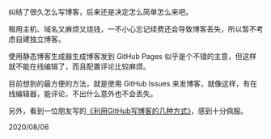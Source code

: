 纠结了很久怎么写博客，后来还是决定怎么简单怎么来吧。

租用主机、域名又麻烦又烧钱，一不小心忘记续费还会导致博客丢失，所以暂不考虑自建独立博客。

使用静态博客生成器生成博客发到 GitHub Pages 似乎是个不错的主意，但这样就不能在线编辑了，而且配置评论比较麻烦。

目前想到的最方便的方法，就是使用 GitHub Issues 来发博客，就像这样，有在线编辑器，能评论，不出什么意外也不会丢失。

另外，看到一位朋友写的[《利用GitHub写博客的几种方式》](https://github.com/rainzhaojy/blogs/issues/1)，感到十分佩服。

2020/08/06
